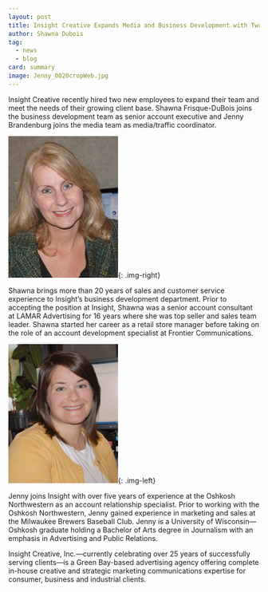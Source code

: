 ```yaml
---
layout: post
title: Insight Creative Expands Media and Business Development with Two New Hires
author: Shawna Dubois
tag:
  - news
  - blog
card: summary
image: Jenny_0020cropWeb.jpg
---
```


Insight Creative recently hired two new employees to expand their team and meet the needs of their growing client base. Shawna Frisque-DuBois joins the business development team as senior account executive and Jenny Brandenburg joins the media team as media/traffic coordinator.

![](/img/Shawna_0029cropWeb.jpg){: .img-right}

Shawna brings more than 20 years of sales and customer service experience to Insight’s business development department. Prior to accepting the position at Insight, Shawna was a senior account consultant at LAMAR Advertising for 16 years where she was top seller and sales team leader. Shawna started her career as a retail store manager before taking on the role of an account development specialist at Frontier Communications.

![](/img/Jenny_0020cropWeb.jpg){: .img-left}

Jenny joins Insight with over five years of experience at the Oshkosh Northwestern as an account relationship specialist. Prior to working with the Oshkosh Northwestern, Jenny gained experience in marketing and sales at the Milwaukee Brewers Baseball Club. Jenny is a University of Wisconsin—Oshkosh graduate holding a Bachelor of Arts degree in Journalism with an emphasis in Advertising and Public Relations.

Insight Creative, Inc.—currently celebrating over 25 years of successfully serving clients—is a Green Bay-based advertising agency offering complete in-house creative and strategic marketing communications expertise for consumer, business and industrial clients.
